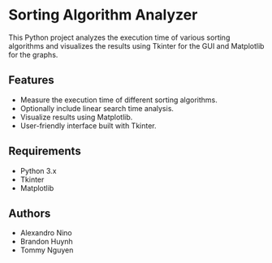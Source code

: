 # Sorting Algorithm Analyzer

This Python project analyzes the execution time of various sorting algorithms and visualizes the results using Tkinter for the GUI and Matplotlib for the graphs.

## Features

- Measure the execution time of different sorting algorithms.
- Optionally include linear search time analysis.
- Visualize results using Matplotlib.
- User-friendly interface built with Tkinter.

## Requirements

- Python 3.x
- Tkinter
- Matplotlib

## Authors

- Alexandro Nino
- Brandon Huynh
- Tommy Nguyen
